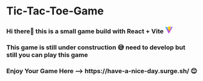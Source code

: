 # Tic-Tac-Toe-Game

<h3>Hi there👋 this is a small game build with React + Vite <img src="https://github.com/J-Melvin/Tic-Tac-Toe-Game/blob/master/public/vite.svg" width="20"></h3>
<h3>This game is still under construction 😅 need to develop but still you can play this game</h3>

<h3> Enjoy Your Game Here --> https://have-a-nice-day.surge.sh/ 😊</h3>

